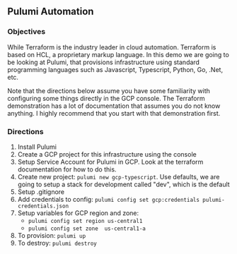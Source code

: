## Pulumi Automation

### Objectives
While Terraform is the industry leader in cloud automation.  Terraform is based on HCL, a proprietary markup language.  In this demo we are going to be looking at Pulumi, that provisions infrastructure using standard programming languages such as Javascript, Typescript, Python, Go, .Net, etc.

Note that the directions below assume you have some familiarity with configuring some things directly in the GCP console.  The Terraform demonstration has a lot of documentation that assumes you do not know anything.  I highly recommend that you start with that demonstration first. 

### Directions

1. Install Pulumi
2. Create a GCP project for this infrastructure using the console
3. Setup Service Account for Pulumi in GCP. Look at the terraform documentation for how to do this.
4. Create new project: `pulumi new gcp-typescript`.  Use defaults, we are going to setup a stack for development called "dev", which is the default
5. Setup .gitignore
6. Add credentials to config: `pulumi config set gcp:credentials pulumi-credentials.json`
7. Setup variables for GCP region and zone:
    - `pulumi config set region us-central1`
    - `pulumi config set zone  us-central1-a`
8. To provision:  `pulumi up`
9. To destroy:  `pulumi destroy`